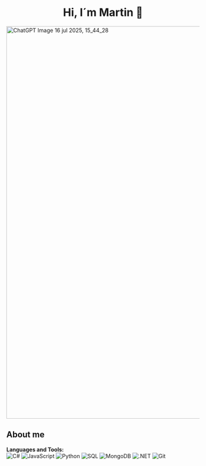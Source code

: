 <div align="center">
<h1 align ="center"> Hi, I´m Martin 👋</h1>
</div>

<img width="1536" height="1024" alt="ChatGPT Image 16 jul 2025, 15_44_28" src="https://github.com/user-attachments/assets/24b65b36-d6fd-4459-91ff-384ccf4721f7" />



## About me




**Languages and Tools:**  
![C#](https://img.shields.io/badge/C%23-239120?style=flat&logo=c-sharp&logoColor=white) 
![JavaScript](https://img.shields.io/badge/JavaScript-F7DF1E?style=flat&logo=javascript&logoColor=black)
![Python](https://img.shields.io/badge/Python-3776AB?style=flat&logo=python&logoColor=white)
![SQL](https://img.shields.io/badge/SQL-4479A1?style=flat&logo=postgresql&logoColor=white)
![MongoDB](https://img.shields.io/badge/MongoDB-4EA94B?style=flat&logo=mongodb&logoColor=white)
![.NET](https://img.shields.io/badge/.NET-512BD4?style=flat&logo=dotnet&logoColor=white)
![Git](https://img.shields.io/badge/Git-F05032?style=flat&logo=git&logoColor=white)
